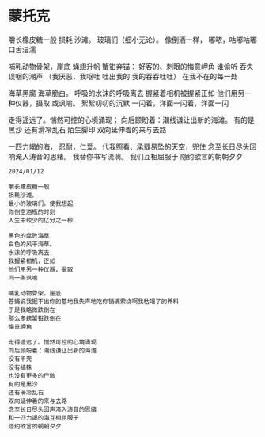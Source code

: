 







# 蒙托克

嚼长橡皮糖一般
损耗
沙滩。
玻璃们（细小无论）。
像倒酒一样，
嘟哝，咕嘟咕嘟
口舌湿濡

哺乳动物骨架，崖底
蝇翅升帆
蟹钳弃锚：
好客的、刺眼的悔意岬角
谁偷听
吞失误咽的潮声
（我厌恶，我呕吐
吐出我的
我的吞吞吐吐）
在我不在的每一处

海草黑腐
海草脆白。
呼吸的水沫的呼吸离去
握紧着相机被握紧正如
他们用另一种仪器，摄取
或讽喻。
絮絮叨叨的沉默
一闪着，洋面一闪着，洋面一闪

走得遥远了。惴然可控的心境涌现；
向后顾盼着：潮线谦让出新的海滩。
有的是黑沙
还有滑冷乱石
陌生脚印
双向延伸着的来与去路

一匹力竭的海，
忍耐，仁爱。
代我照看、承载易坠的天空，兜住
念至长日尽头回响淹入涛音的思绪。
我替你书写流淌。
我们互相屈服于
隐约欲言的朝朝夕夕

`2024/01/12`

```一稿 2023/12/18
嚼长橡皮糖一般
损耗沙滩。
最小的玻璃们。使我想起
你倒空酒瓶的时刻
人生中较少的亿分之一秒

黑色的腐败海草
白色的风干海草。
水沫的呼吸离去
我握紧相机，正如
他们用另一种仪器，摄取
同一条讽喻

哺乳动物骨架，崖底
苍蝇说我掘不出你的墓地我失声地吃你销魂萦绕啊我枯竭了的养料
于是我略微跌倒在
那么多螃蟹钳跌倒在
悔意岬角

走得遥远了。惴然可控的心境涌现
向后顾盼着：潮线谦让出新的海滩
没有甲壳
没有植株
也没有更多的尸骸
有的是黑沙
还有滑冷乱石
双向延伸着的来与去路
念至长日尽头回声淹入涛音的思绪
和一匹力竭的海互相屈服于
隐约欲言的朝朝夕夕
```